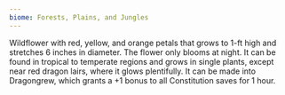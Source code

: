 ```yaml
---
biome: Forests, Plains, and Jungles
---
```

Wildflower with red, yellow, and orange petals that grows to 1-ft high and stretches 6 inches in diameter. The flower only blooms at night. It can be found in tropical to temperate regions and grows in single plants, except near red dragon lairs, where it glows plentifully. It can be made into Dragongrew, which grants a +1 bonus to all Constitution saves for 1 hour. 

